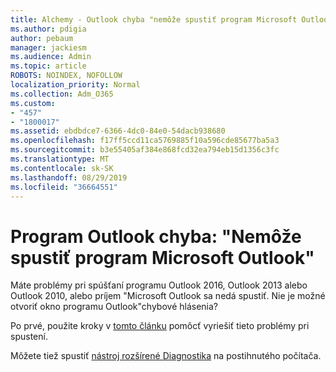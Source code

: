 ```yaml
---
title: Alchemy - Outlook chyba "nemôže spustiť program Microsoft Outlook"
ms.author: pdigia
author: pebaum
manager: jackiesm
ms.audience: Admin
ms.topic: article
ROBOTS: NOINDEX, NOFOLLOW
localization_priority: Normal
ms.collection: Adm_O365
ms.custom:
- "457"
- "1800017"
ms.assetid: ebdbdce7-6366-4dc0-84e0-54dacb938680
ms.openlocfilehash: f17ff5ccd11ca5769885f10a596cde85677ba5a3
ms.sourcegitcommit: b3e55405af384e868fcd32ea794eb15d1356c3fc
ms.translationtype: MT
ms.contentlocale: sk-SK
ms.lasthandoff: 08/29/2019
ms.locfileid: "36664551"
---
```

# <a name="outlook-error-cannot-start-microsoft-outlook"></a>Program Outlook chyba: "Nemôže spustiť program Microsoft Outlook"

Máte problémy pri spúšťaní programu Outlook 2016, Outlook 2013 alebo Outlook 2010, alebo príjem "Microsoft Outlook sa nedá spustiť. Nie je možné otvoriť okno programu Outlook"chybové hlásenia?
  
Po prvé, použite kroky v [tomto článku](https://support.office.com/article/I-can-t-start-Microsoft-Outlook-2016-2013-or-2010-or-receive-the-error-Cannot-start-Microsoft-Office-Outlook-Cannot-open-the-Outlook-Window-d1f69da6-b333-4650-97bf-4d77bd7abb85) pomôcť vyriešiť tieto problémy pri spustení. 
  
Môžete tiež spustiť [nástroj rozšírené Diagnostika](https://aka.ms/SaRA-OutlookAdvDiagnostics) na postihnutého počítača. 
  

